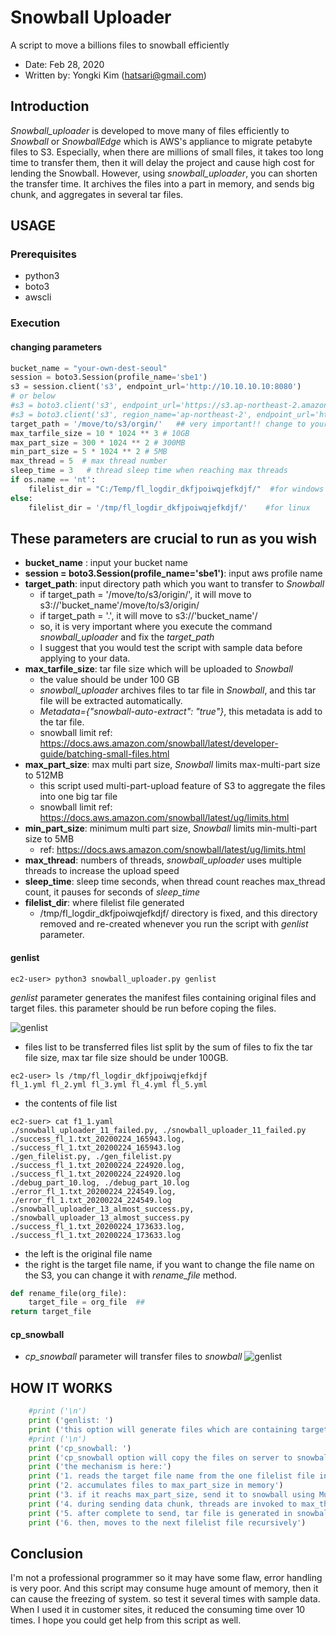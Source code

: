 # Snowball Uploader
A script to move a billions files to snowball efficiently
- Date: Feb 28, 2020
- Written by: Yongki Kim (hatsari@gmail.com)

## Introduction
*Snowball_uploader* is developed to move many of files efficiently to *Snowball* or *SnowballEdge* which is AWS's appliance to migrate petabyte files to S3. Especially, when there are millions of small files, it takes too long time to transfer them, then it will delay the project and cause high cost for lending the Snowball.
However, using *snowball_uploader*, you can shorten the transfer time. It archives the files into a part in memory, and sends big chunk, and aggregates in several tar files.

## USAGE
### Prerequisites
- python3
- boto3
- awscli
### Execution
#### changing parameters
```python
bucket_name = "your-own-dest-seoul"
session = boto3.Session(profile_name='sbe1')
s3 = session.client('s3', endpoint_url='http://10.10.10.10:8080')
# or below
#s3 = boto3.client('s3', endpoint_url='https://s3.ap-northeast-2.amazonaws.com')
#s3 = boto3.client('s3', region_name='ap-northeast-2', endpoint_url='https://s3.ap-northeast-2.amazonaws.com', aws_access_key_id=None, aws_secret_access_key=None)
target_path = '/move/to/s3/orgin/'   ## very important!! change to your source directory
max_tarfile_size = 10 * 1024 ** 3 # 10GB
max_part_size = 300 * 1024 ** 2 # 300MB
min_part_size = 5 * 1024 ** 2 # 5MB
max_thread = 5  # max thread number
sleep_time = 3   # thread sleep time when reaching max threads
if os.name == 'nt':
    filelist_dir = "C:/Temp/fl_logdir_dkfjpoiwqjefkdjf/"  #for windows
else:
    filelist_dir = '/tmp/fl_logdir_dkfjpoiwqjefkdjf/'    #for linux
```
These parameters are crucial to run as you wish
-----
  - **bucket_name** : input your bucket name
  - **session = boto3.Session(profile_name='sbe1')**: input aws profile name
  - **target_path**: input directory path which you want to transfer to *Snowball*
    - if target_path = '/move/to/s3/origin/', it will move to s3://'bucket_name'/move/to/s3/origin/
    - if target_path = '.', it will move to s3://'bucket_name'/
    - so, it is very important where you execute the command *snowball_uploader* and fix the *target_path*
    - I suggest that you would test the script with sample data before applying to your data.
  - **max_tarfile_size**: tar file size which will be uploaded to *Snowball*
    - the value should be under 100 GB
    - *snowball_uploader* archives files to tar file in *Snowball*, and this tar file will be extracted automatically.
    - *Metadata={"snowball-auto-extract": "true"}*, this metadata is add to the tar file.
    - snowball limit ref: https://docs.aws.amazon.com/snowball/latest/developer-guide/batching-small-files.html
  - **max_part_size**: max multi part size, *Snowball* limits max-multi-part size to 512MB
      - this script used multi-part-upload feature of S3 to aggregate the files into one big tar file
      - snowball limit ref: https://docs.aws.amazon.com/snowball/latest/ug/limits.html
  - **min_part_size**: minimum multi part size, *Snowball* limits min-multi-part size to 5MB
      - ref: https://docs.aws.amazon.com/snowball/latest/ug/limits.html
  - **max_thread**: numbers of threads, *snowball_uploader* uses multiple threads to increase the upload speed
  - **sleep_time**: sleep time seconds, when thread count reaches max_thread count, it pauses for seconds of *sleep_time*
  - **filelist_dir**: where filelist file generated
    - /tmp/fl_logdir_dkfjpoiwqjefkdjf/ directory is fixed, and this directory removed and re-created whenever you run the script with *genlist* parameter.

#### genlist
``` shell
ec2-user> python3 snowball_uploader.py genlist
```

*genlist* parameter generates the manifest files containing original files and target files.
this parameter should be run before coping the files.

![genlist](http://g.recordit.co/joXk2dcJBB.gif)

- files list to be transferred
files list split by the sum of files to fix the tar file size, max tar file size should be under 100GB.
``` shell
ec2-user> ls /tmp/fl_logdir_dkfjpoiwqjefkdjf
fl_1.yml fl_2.yml fl_3.yml fl_4.yml fl_5.yml
```

- the contents of file list
``` shell
ec2-suer> cat f1_1.yaml
./snowball_uploader_11_failed.py, ./snowball_uploader_11_failed.py
./success_fl_1.txt_20200224_165943.log, ./success_fl_1.txt_20200224_165943.log
./gen_filelist.py, ./gen_filelist.py
./success_fl_1.txt_20200224_224920.log, ./success_fl_1.txt_20200224_224920.log
./debug_part_10.log, ./debug_part_10.log
./error_fl_1.txt_20200224_224549.log, ./error_fl_1.txt_20200224_224549.log
./snowball_uploader_13_almost_success.py, ./snowball_uploader_13_almost_success.py
./success_fl_1.txt_20200224_173633.log, ./success_fl_1.txt_20200224_173633.log
```
  - the left is the original file name
  - the right is the target file name, if you want to change the file name on the S3, you can change it with *rename_file* method.
```python
def rename_file(org_file):
    target_file = org_file  ##
return target_file
```
#### cp_snowball
- *cp_snowball* parameter will transfer files to *snowball*
![genlist](http://g.recordit.co/Gq1Z7Tv4MU.gif)

## HOW IT WORKS

``` python
    #print ('\n')
    print ('genlist: ')
    print ('this option will generate files which are containing target files list in %s'% (filelist_dir))
    #print ('\n')
    print ('cp_snowball: ')
    print ('cp_snowball option will copy the files on server to snowball efficiently')
    print ('the mechanism is here:')
    print ('1. reads the target file name from the one filelist file in filelist directory')
    print ('2. accumulates files to max_part_size in memory')
    print ('3. if it reachs max_part_size, send it to snowball using MultiPartUpload')
    print ('4. during sending data chunk, threads are invoked to max_thread')
    print ('5. after complete to send, tar file is generated in snowball')
    print ('6. then, moves to the next filelist file recursively')
```

## Conclusion
I'm not a professional programmer so it may have some flaw, error handling is very poor. And this script may consume huge amount of memory, then it can cause the freezing of system. so test it several times with sample data.
When I used it in customer sites, it reduced the consuming time over 10 times. I hope you could get help from this script as well.
